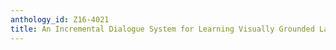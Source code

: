 ```yaml
---
anthology_id: Z16-4021
title: An Incremental Dialogue System for Learning Visually Grounded Language
---
```

